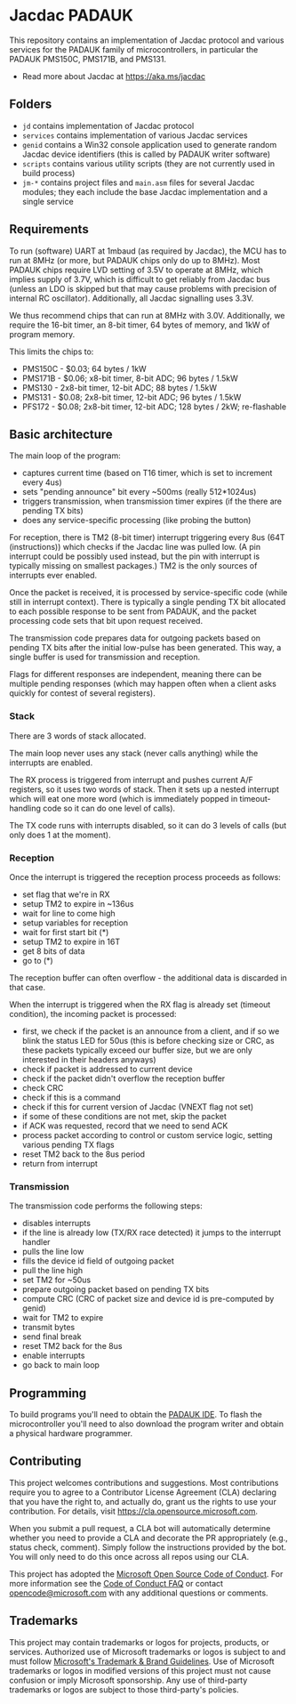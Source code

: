 # Jacdac PADAUK

This repository contains an implementation of Jacdac protocol and various services for the PADAUK family of microcontrollers,
in particular the PADAUK PMS150C, PMS171B, and PMS131.

* Read more about Jacdac at https://aka.ms/jacdac

## Folders

* `jd` contains implementation of Jacdac protocol
* `services` contains implementation of various Jacdac services
* `genid` contains a Win32 console application used to generate random Jacdac device identifiers (this is called by PADAUK writer software)
* `scripts` contains various utility scripts (they are not currently used in build process)
* `jm-*` contains project files and `main.asm` files for several Jacdac modules; they each include the base Jacdac implementation and a single service

## Requirements

To run (software) UART at 1mbaud (as required by Jacdac), the MCU has to run at 8MHz (or more, but PADAUK chips only do up to 8MHz).
Most PADAUK chips require LVD setting of 3.5V to operate at 8MHz, which implies supply of 3.7V, which is difficult to get reliably
from Jacdac bus (unless an LDO is skipped but that may cause problems with precision of internal RC oscillator).
Additionally, all Jacdac signalling uses 3.3V.

We thus recommend chips that can run at 8MHz with 3.0V.
Additionally, we require the 16-bit timer, an 8-bit timer, 64 bytes of memory, and 1kW of program memory.

This limits the chips to:
* PMS150C - $0.03; 64 bytes / 1kW
* PMS171B - $0.06; x8-bit timer, 8-bit ADC; 96 bytes / 1.5kW
* PMS130 - 2x8-bit timer, 12-bit ADC; 88 bytes / 1.5kW
* PMS131 - $0.08; 2x8-bit timer, 12-bit ADC; 96 bytes / 1.5kW
* PFS172 - $0.08; 2x8-bit timer, 12-bit ADC; 128 bytes / 2kW; re-flashable

## Basic architecture

The main loop of the program:
* captures current time (based on T16 timer, which is set to increment every 4us)
* sets "pending announce" bit every ~500ms (really 512*1024us)
* triggers transmission, when transmission timer expires (if the there are pending TX bits)
* does any service-specific processing (like probing the button)

For reception,
there is TM2 (8-bit timer) interrupt triggering every 8us (64T (instructions)) which checks if the Jacdac line was pulled low.
(A pin interrupt could be possibly used instead, but the pin with interrupt is typically missing
on smallest packages.)
TM2 is the only sources of interrupts ever enabled.

Once the packet is received, it is processed by service-specific code (while still in interrupt context).
There is typically a single pending TX bit allocated to each possible response to be sent from PADAUK,
and the packet processing code sets that bit upon request received.

The transmission code prepares data for outgoing packets based on pending TX bits
after the initial low-pulse has been generated.
This way, a single buffer is used for transmission and reception.

Flags for different responses are independent, meaning there can be multiple pending responses
(which may happen often when a client asks quickly for contest of several registers).

### Stack

There are 3 words of stack allocated.

The main loop never uses any stack (never calls anything) while the interrupts are enabled.

The RX process is triggered from interrupt and pushes current A/F registers, so it uses two words
of stack.
Then it sets up a nested interrupt which will eat one more word
(which is immediately popped in timeout-handling code so it can do one level of calls).

The TX code runs with interrupts disabled, so it can do 3 levels of calls (but only does 1 at the moment).

### Reception

Once the interrupt is triggered the reception process proceeds as follows:
* set flag that we're in RX
* setup TM2 to expire in ~136us
* wait for line to come high
* setup variables for reception
* wait for first start bit (*)
* setup TM2 to expire in 16T
* get 8 bits of data
* go to (*)

The reception buffer can often overflow - the additional data is discarded in that case.

When the interrupt is triggered when the RX flag is already set (timeout condition), the incoming packet is processed:
* first, we check if the packet is an announce from a client, and if so we blink the status LED for 50us
  (this is before checking size or CRC, as these packets typically exceed our buffer size, but we are only interested
  in their headers anyways)
* check if packet is addressed to current device
* check if the packet didn't overflow the reception buffer
* check CRC
* check if this is a command
* check if this for current version of Jacdac (VNEXT flag not set)
* if some of these conditions are not met, skip the packet
* if ACK was requested, record that we need to send ACK
* process packet according to control or custom service logic, setting various pending TX flags
* reset TM2 back to the 8us period
* return from interrupt

### Transmission

The transmission code performs the following steps:
* disables interrupts
* if the line is already low (TX/RX race detected) it jumps to the interrupt handler
* pulls the line low
* fills the device id field of outgoing packet
* pull the line high
* set TM2 for ~50us
* prepare outgoing packet based on pending TX bits
* compute CRC (CRC of packet size and device id is pre-computed by genid)
* wait for TM2 to expire
* transmit bytes
* send final break
* reset TM2 back for the 8us
* enable interrupts
* go back to main loop

## Programming

To build programs you'll need to obtain the [PADAUK IDE](http://www.padauk.com.tw/en/technical/index.aspx?kind=26).
To flash the microcontroller you'll need to also download the program writer and obtain a physical hardware programmer.

## Contributing

This project welcomes contributions and suggestions.  Most contributions require you to agree to a
Contributor License Agreement (CLA) declaring that you have the right to, and actually do, grant us
the rights to use your contribution. For details, visit https://cla.opensource.microsoft.com.

When you submit a pull request, a CLA bot will automatically determine whether you need to provide
a CLA and decorate the PR appropriately (e.g., status check, comment). Simply follow the instructions
provided by the bot. You will only need to do this once across all repos using our CLA.

This project has adopted the [Microsoft Open Source Code of Conduct](https://opensource.microsoft.com/codeofconduct/).
For more information see the [Code of Conduct FAQ](https://opensource.microsoft.com/codeofconduct/faq/) or
contact [opencode@microsoft.com](mailto:opencode@microsoft.com) with any additional questions or comments.

## Trademarks

This project may contain trademarks or logos for projects, products, or services. Authorized use of Microsoft 
trademarks or logos is subject to and must follow 
[Microsoft's Trademark & Brand Guidelines](https://www.microsoft.com/en-us/legal/intellectualproperty/trademarks/usage/general).
Use of Microsoft trademarks or logos in modified versions of this project must not cause confusion or imply Microsoft sponsorship.
Any use of third-party trademarks or logos are subject to those third-party's policies.
